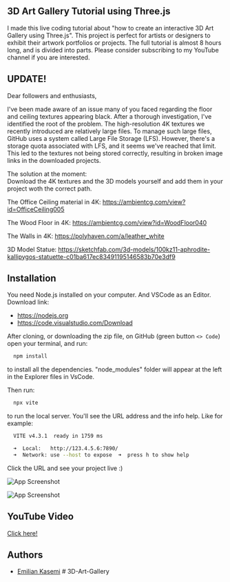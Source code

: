 ## 3D Art Gallery Tutorial using Three.js

I made this live coding tutorial about "how to create an interactive 3D Art Gallery using Three.js". This project is perfect for artists or designers to exhibit their artwork portfolios or projects. The full tutorial is almost 8 hours long, and is divided into parts. Please consider subscribing to my YouTube channel if you are interested.

## UPDATE!
Dear followers and enthusiasts,

I've been made aware of an issue many of you faced regarding the floor and ceiling textures appearing black. After a thorough investigation, I've identified the root of the problem. The high-resolution 4K textures we recently introduced are relatively large files. To manage such large files, GitHub uses a system called Large File Storage (LFS). However, there's a storage quota associated with LFS, and it seems we've reached that limit. This led to the textures not being stored correctly, resulting in broken image links in the downloaded projects.

The solution at the moment:  
Download the 4K textures and the 3D models yourself and add them in your project woth the correct path.

The Office Ceiling material in 4K: 
https://ambientcg.com/view?id=OfficeCeiling005

The Wood Floor in 4K:
https://ambientcg.com/view?id=WoodFloor040

The Walls in 4K:
https://polyhaven.com/a/leather_white

3D Model Statue:
https://sketchfab.com/3d-models/100kz11-aphrodite-kallipygos-statuette-c01ba617ec83491195146583b70e3df9

## Installation

You need Node.js installed on your computer.
And VSCode as an Editor.
Download link:

- https://nodejs.org
- https://code.visualstudio.com/Download

After cloning, or downloading the zip file, on GitHub (green button `<> Code`) open your terminal, and run:

```bash
  npm install
```

to install all the dependencies.
"node_modules" folder will appear at the left in the Explorer files in VsCode.

Then run:

```bash
  npx vite
```

to run the local server.
You'll see the URL address and the info help. Like for example:

```bash
  VITE v4.3.1  ready in 1759 ms

  ➜  Local:   http://123.4.5.6:7890/
  ➜  Network: use --host to expose  ➜  press h to show help
```

Click the URL and see your project live :)


![App Screenshot](https://res.cloudinary.com/dqiyjy9ye/image/upload/v1693179107/Games/art-gallery-min_aa3ghf.png)

![App Screenshot](https://res.cloudinary.com/dqiyjy9ye/image/upload/v1690132828/Games/Screenshot_2023-07-23_at_7.20.10_PM_zobfoa.png)

## YouTube Video

[Click here!](https://youtu.be/vfMizAmPprs)


## Authors

- [Emilian Kasemi](https://www.github.com/theringsofsaturn)
#   3 D - A r t - G a l l e r y  
 